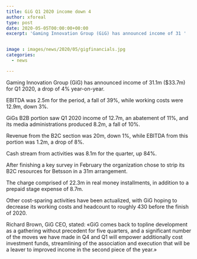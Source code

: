 ```yaml
---
title: GiG Q1 2020 income down 4
author: xforeal 
type: post
date: 2020-05-05T00:00:00+00:00
excerpt: 'Gaming Innovation Group (GiG) has announced income of 31 '


image : images/news/2020/05/gigfinancials.jpg
categories:
  - news

---
```

Gaming Innovation Group (GiG) has announced income of 31.1m ($33.7m) for Q1 2020, a drop of 4&percnt; year-on-year. 

EBITDA was 2.5m for the period, a fall of 39&percnt;, while working costs were 12.9m, down 3&percnt;. 

GiGs B2B portion saw Q1 2020 income of 12.7m, an abatement of 11&percnt;, and its media administrations produced 8.2m, a fall of 10&percnt;. 

Revenue from the B2C section was 20m, down 1&percnt;, while EBITDA from this portion was 1.2m, a drop of 8&percnt;. 

Cash stream from activities was 8.1m for the quarter, up 84&percnt;. 

After finishing a key survey in February the organization chose to strip its B2C resources for Betsson in a 31m arrangement. 

The charge comprised of 22.3m in real money installments, in addition to a prepaid stage expense of 8.7m. 

Other cost-sparing activities have been actualized, with GiG hoping to decrease its working costs and headcount to roughly 430 before the finish of 2020. 

Richard Brown, GiG CEO, stated: &#171;GiG comes back to topline development as a gathering without precedent for five quarters, and a significant number of the moves we have made in Q4 and Q1 will empower additionally cost investment funds, streamlining of the association and execution that will be a leaver to improved income in the second piece of the year.&#187;